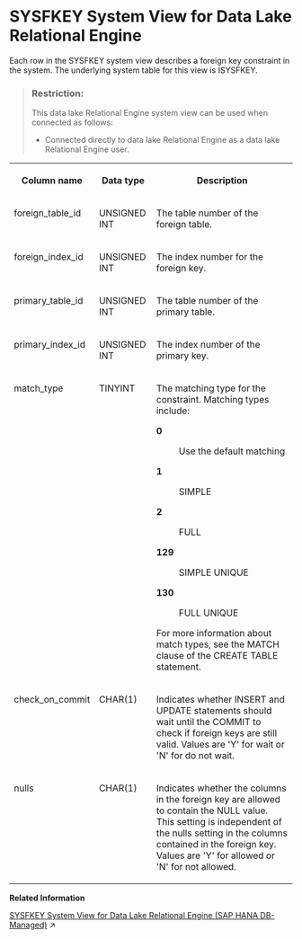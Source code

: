 <!-- loio3be8a8d96c5f1014bb2cb502516a5227 -->

# SYSFKEY System View for Data Lake Relational Engine

Each row in the SYSFKEY system view describes a foreign key constraint in the system. The underlying system table for this view is ISYSFKEY.



> ### Restriction:  
> This data lake Relational Engine system view can be used when connected as follows:
> 
> -   Connected directly to data lake Relational Engine as a data lake Relational Engine user.




<table>
<tr>
<th valign="top">

Column name



</th>
<th valign="top">

Data type



</th>
<th valign="top">

Description



</th>
</tr>
<tr>
<td valign="top">

foreign\_table\_id



</td>
<td valign="top">

UNSIGNED INT



</td>
<td valign="top">

The table number of the foreign table.



</td>
</tr>
<tr>
<td valign="top">

foreign\_index\_id



</td>
<td valign="top">

UNSIGNED INT



</td>
<td valign="top">

The index number for the foreign key.



</td>
</tr>
<tr>
<td valign="top">

primary\_table\_id



</td>
<td valign="top">

UNSIGNED INT



</td>
<td valign="top">

The table number of the primary table.



</td>
</tr>
<tr>
<td valign="top">

primary\_index\_id



</td>
<td valign="top">

UNSIGNED INT



</td>
<td valign="top">

The index number of the primary key.



</td>
</tr>
<tr>
<td valign="top">

match\_type



</td>
<td valign="top">

TINYINT



</td>
<td valign="top">

The matching type for the constraint. Matching types include:


<dl>
<dt><b>

0

</b></dt>
<dd>

Use the default matching



</dd><dt><b>

1

</b></dt>
<dd>

SIMPLE



</dd><dt><b>

2

</b></dt>
<dd>

FULL



</dd><dt><b>

129

</b></dt>
<dd>

SIMPLE UNIQUE



</dd><dt><b>

130

</b></dt>
<dd>

FULL UNIQUE



</dd>
</dl>

For more information about match types, see the MATCH clause of the CREATE TABLE statement.



</td>
</tr>
<tr>
<td valign="top">

check\_on\_commit



</td>
<td valign="top">

CHAR\(1\)



</td>
<td valign="top">

Indicates whether INSERT and UPDATE statements should wait until the COMMIT to check if foreign keys are still valid. Values are 'Y' for wait or 'N' for do not wait.



</td>
</tr>
<tr>
<td valign="top">

nulls



</td>
<td valign="top">

CHAR\(1\)



</td>
<td valign="top">

Indicates whether the columns in the foreign key are allowed to contain the NULL value. This setting is independent of the nulls setting in the columns contained in the foreign key. Values are 'Y' for allowed or 'N' for not allowed.



</td>
</tr>
</table>

**Related Information**  


[SYSFKEY System View for Data Lake Relational Engine (SAP HANA DB-Managed)](https://help.sap.com/viewer/a898e08b84f21015969fa437e89860c8/2023_2_QRC/en-US/24f16387665e47a492bd2517a5a27a33.html "Each row in the SYSFKEY system view describes a foreign key constraint in the system. The underlying system table for this view is ISYSFKEY.") :arrow_upper_right:

